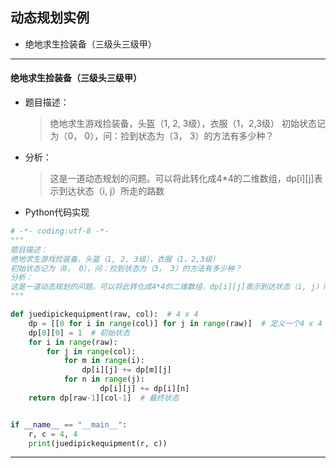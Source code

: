 ## 动态规划实例

* 绝地求生捡装备（三级头三级甲）
***
#### 绝地求生捡装备（三级头三级甲）
* 题目描述：
  >绝地求生游戏捡装备，头盔（1, 2, 3级），衣服（1，2,3级）
  >初始状态记为（0， 0），问：捡到状态为（3， 3）的方法有多少种？
* 分析：
  >这是一道动态规划的问题。可以将此转化成4*4的二维数组，dp[i][j]表示到达状态（i, j）所走的路数
* Python代码实现
```Python
# -*- coding:utf-8 -*-
"""
题目描述：
绝地求生游戏捡装备，头盔（1, 2, 3级），衣服（1，2,3级）
初始状态记为（0， 0），问：捡到状态为（3， 3）的方法有多少种？
分析：
这是一道动态规划的问题。可以将此转化成4*4的二维数组，dp[i][j]表示到达状态（i, j）所走过的路数
"""

def juedipickequipment(raw, col):  # 4 x 4
    dp = [[0 for i in range(col)] for j in range(raw)]  # 定义一个4 x 4 的二维空白list
    dp[0][0] = 1  # 初始状态
    for i in range(raw):
        for j in range(col):
            for m in range(i):
                dp[i][j] += dp[m][j]
            for n in range(j):
                    dp[i][j] += dp[i][n]
    return dp[raw-1][col-1]  # 最终状态


if __name__ == "__main__":
    r, c = 4, 4
    print(juedipickequipment(r, c))

```

***
